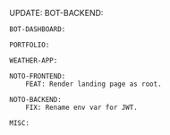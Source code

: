 UPDATE:
    BOT-BACKEND: 

    BOT-DASHBOARD:

    PORTFOLIO:
      
    WEATHER-APP:

    NOTO-FRONTEND:
        FEAT: Render landing page as root.

    NOTO-BACKEND:
        FIX: Rename env var for JWT.

    MISC:
      
